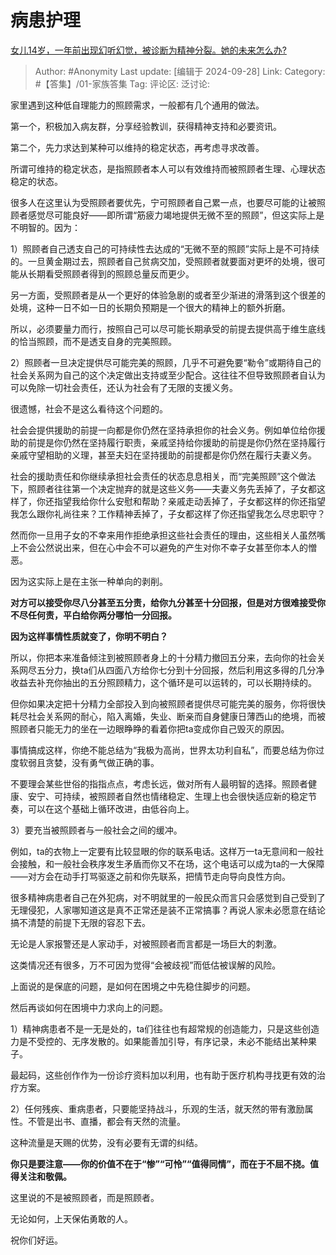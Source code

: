 # 病患护理
[女儿14岁，一年前出现幻听幻觉，被诊断为精神分裂。她的未来怎么办?](https://www.zhihu.com/question/434987991/answer/3719372980)

> Author: #Anonymity
> Last update: [编辑于 2024-09-28]
> Link:
> Category: #【答集】/01-家族答集 
> Tag: 
> 评论区:
> 泛讨论:

家里遇到这种低自理能力的照顾需求，一般都有几个通用的做法。

第一个，积极加入病友群，分享经验教训，获得精神支持和必要资讯。

第二个，先力求达到某种可以维持的稳定状态，再考虑寻求改善。

所谓可维持的稳定状态，是指照顾者本人可以有效维持而被照顾者生理、心理状态稳定的状态。

很多人在这里认为受照顾者要优先，宁可照顾者自己累一点，也要尽可能的让被照顾者感觉尽可能良好——即所谓“筋疲力竭地提供无微不至的照顾”，但这实际上是不明智的。因为：

1）照顾者自己透支自己的可持续性去达成的“无微不至的照顾”实际上是不可持续的。一旦黄金期过去，照顾者自己贫病交加，受照顾者就要面对更坏的处境，很可能从长期看受照顾者得到的照顾总量反而更少。

另一方面，受照顾者是从一个更好的体验急剧的或者至少渐进的滑落到这个很差的处境，这种一日不如一日的长期负预期是一个很大的精神上的额外折磨。

所以，必须要量力而行，按照自己可以尽可能长期承受的前提去提供高于维生底线的恰当照顾，而不是透支自身的完美照顾。

2）照顾者一旦决定提供尽可能完美的照顾，几乎不可避免要“勒令”或期待自己的社会关系网为自己的这个决定做出支持或至少配合。这往往不但导致照顾者自认为可以免除一切社会责任，还认为社会有了无限的支援义务。

很遗憾，社会不是这么看待这个问题的。

社会会提供援助的前提一向都是你仍然在坚持承担你的社会义务。例如单位给你援助的前提是你仍然在坚持履行职责，亲戚坚持给你援助的前提是你仍然在坚持履行亲戚守望相助的义理，甚至夫妇在坚持援助的前提都是你仍然在履行夫妻义务。

社会的援助责任和你继续承担社会责任的状态息息相关，而“完美照顾”这个做法下，照顾者往往第一个决定抛弃的就是这些义务——夫妻义务先丢掉了，子女都这样了，你还指望我给你什么安慰和帮助？亲戚走动丢掉了，子女都这样的你还指望我怎么跟你礼尚往来？工作精神丢掉了，子女都这样了你还指望我怎么尽忠职守？

然而你一旦用子女的不幸来用作拒绝承担这些社会责任的理由，这些相关人虽然嘴上不会公然说出来，但在心中会不可以避免的产生对你不幸子女甚至你本人的憎恶。

因为这实际上是在主张一种单向的剥削。

**对方可以接受你尽八分甚至五分责，给你九分甚至十分回报，但是对方很难接受你不尽任何责，平白给你两分哪怕一分回报。**

**因为这样事情性质就变了，你明不明白？**

所以，你把本来准备倾注到被照顾者身上的十分精力撤回五分来，去向你的社会关系网尽五分力，换ta们从四面八方给你七分到十分回报，然后利用这多得的几分净收益去补充你抽出的五分照顾精力，这个循环是可以运转的，可以长期持续的。

但你如果决定把十分精力全部投入到向被照顾者提供尽可能完美的服务，你将很快耗尽社会关系网的耐心，陷入离婚，失业、断亲而自身健康日薄西山的绝境，而被照顾者只能无力的坐在一边眼睁睁的看着你把ta变成你自己毁灭的原因。

事情搞成这样，你绝不能总结为“我极为高尚，世界太功利自私”，而要总结为你过度软弱且贪婪，没有勇气做正确的事。

不要理会某些世俗的指指点点，考虑长远，做对所有人最明智的选择。照顾者健康、安宁、可持续，被照顾者自然也情绪稳定、生理上也会很快适应新的稳定节奏，可以在这个基础上循环改进，由低谷向上。

3）要充当被照顾者与一般社会之间的缓冲。

例如，ta的衣物上一定要有比较显眼的你的联系电话。这样万一ta无意间和一般社会接触，和一般社会秩序发生矛盾而你又不在场，这个电话可以成为ta的一大保障——对方会在动手打骂驱逐之前和你先联系，把情节走向导向良性方向。

很多精神病患者自己在外犯病，对不明就里的一般民众而言只会感觉到自己受到了无理侵犯，人家哪知道这是真不正常还是装不正常搞事？再说人家未必愿意在结论搞不清楚的前提下无限的容忍下去。

无论是人家报警还是人家动手，对被照顾者而言都是一场巨大的刺激。

这类情况还有很多，万不可因为觉得“会被歧视”而低估被误解的风险。

上面说的是保底的问题，是如何在困境之中先稳住脚步的问题。

然后再谈如何在困境中力求向上的问题。

1）精神病患者不是一无是处的，ta们往往也有超常规的创造能力，只是这些创造力是不受控的、无序发散的。如果能善加引导，有序记录，未必不能结出某种果子。

最起码，这些创作作为一份诊疗资料加以利用，也有助于医疗机构寻找更有效的治疗方案。

2）任何残疾、重病患者，只要能坚持战斗，乐观的生活，就天然的带有激励属性。不管是出书、直播，都会有天然的流量。

这种流量是天赐的优势，没有必要有无谓的纠结。

**你只是要注意——你的价值不在于“惨”“可怜”“值得同情”，而在于不屈不挠。值得关注和敬佩。**

这里说的不是被照顾者，而是照顾者。

无论如何，上天保佑勇敢的人。

祝你们好运。
